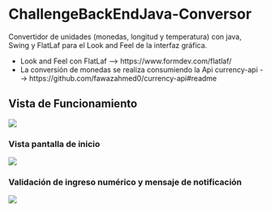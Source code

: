 # ChallengeBackEndJava-Conversor
Convertidor de unidades (monedas, longitud y temperatura) con java, Swing y FlatLaf para el Look and Feel de la interfaz gráfica.

<ul>
<li>Look and Feel con FlatLaf  --> https://www.formdev.com/flatlaf/</li>
<li>La conversión de monedas se realiza consumiendo la Api currency-api --> https://github.com/fawazahmed0/currency-api#readme </li>
</ul>
<h2>Vista de Funcionamiento</h2>
<img src="[https://github.com/pittuk/ChallengeBackEndJava-Conversor/assets/31288202/dd156698-44cb-47fb-a609-f7322f0c6041](https://github.com/pittuk/ChallengeBackEndJava-Conversor/assets/31288202/584206a0-59c7-466e-a23a-a4b94e1b0edd)">

<h3>Vista pantalla de inicio</h3>
<img src="https://github.com/pittuk/ChallengeBackEndJava-Conversor/assets/31288202/dd156698-44cb-47fb-a609-f7322f0c6041">


<h3>Validación de ingreso numérico y mensaje de notificación</h3>
<img src="https://github.com/pittuk/ChallengeBackEndJava-Conversor/assets/31288202/a8a773fc-5cf3-4729-9ad2-fa7a2264f747">



